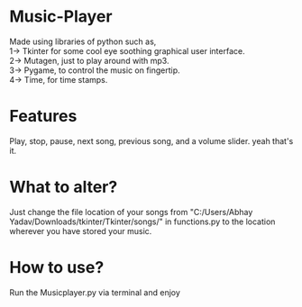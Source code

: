 # Music-Player
Made using libraries of python such as,<br />
1-> Tkinter for some cool eye soothing graphical user interface. <br />
2-> Mutagen, just to play around with mp3. <br />
3-> Pygame, to control the music on fingertip. <br />
4-> Time, for time stamps. <br />

# Features
Play, stop, pause, next song, previous song, and a volume slider. yeah that's it.

# What to alter?
Just change the file location of your songs from "C:/Users/Abhay Yadav/Downloads/tkinter/Tkinter/songs/" in functions.py to the location wherever you have stored your music.

# How to use?
Run the Musicplayer.py via terminal and enjoy
